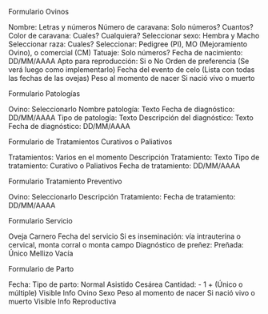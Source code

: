 Formulario Ovinos
 
Nombre: Letras y números
Número de caravana: Solo números? Cuantos?
Color de caravana: Cuales? Cualquiera?
Seleccionar sexo: Hembra y Macho
Seleccionar raza: Cuales?
Seleccionar: Pedigree (PI), MO (Mejoramiento Ovino), o comercial (CM)
Tatuaje: Solo números?
Fecha de nacimiento: DD/MM/AAAA
Apto para reproducción: Si o No
Orden de preferencia (Se verá luego como implementarlo)
Fecha del evento de celo (Lista con todas las fechas de las ovejas)
Peso al momento de nacer
Si nació vivo o muerto 
 
 
Formulario Patologías
 
Ovino: Seleccionarlo
Nombre patología: Texto
Fecha de diagnóstico: DD/MM/AAAA
Tipo de patología: Texto
Descripción del diagnóstico: Texto
Fecha de diagnóstico:  DD/MM/AAAA
 

Formulario de Tratamientos Curativos o Paliativos

Tratamientos: Varios en el momento
Descripción Tratamiento: Texto
Tipo de tratamiento: Curativo o Paliativos
Fecha de tratamiento: DD/MM/AAAA
 
 
Formulario Tratamiento Preventivo

Ovino: Seleccionarlo
Descripción Tratamiento:
Fecha de tratamiento: DD/MM/AAAA
 
 

Formulario Servicio

Oveja
Carnero
Fecha del servicio
Si es inseminación: vía intrauterina o cervical, monta corral o monta campo
Diagnóstico de preñez:
Preñada:
Único
Mellizo
Vacía


Formulario de Parto

Fecha:
Tipo de parto:
Normal
Asistido
Cesárea
Cantidad: - 1 + (Único o múltiple)
Visible Info Ovino
Sexo
Peso al momento de nacer
Si nació vivo o muerto
Visible Info Reproductiva
